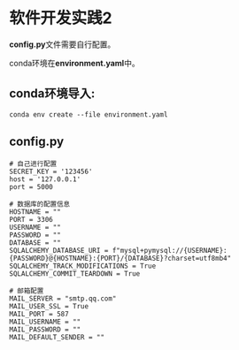# 软件开发实践2

**config.py**文件需要自行配置。

conda环境在**environment.yaml**中。

## conda环境导入:
```
conda env create --file environment.yaml
```

## config.py
```
# 自己进行配置
SECRET_KEY = '123456'
host = '127.0.0.1' 
port = 5000

# 数据库的配置信息
HOSTNAME = ""
PORT = 3306
USERNAME = ""
PASSWORD = ""
DATABASE = ""
SQLALCHEMY_DATABASE_URI = f"mysql+pymysql://{USERNAME}:{PASSWORD}@{HOSTNAME}:{PORT}/{DATABASE}?charset=utf8mb4"
SQLALCHEMY_TRACK_MODIFICATIONS = True
SQLALCHEMY_COMMIT_TEARDOWN = True

# 邮箱配置
MAIL_SERVER = "smtp.qq.com"
MAIL_USER_SSL = True
MAIL_PORT = 587
MAIL_USERNAME = ""
MAIL_PASSWORD = ""
MAIL_DEFAULT_SENDER = ""

```
